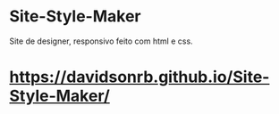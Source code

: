 # Site-Style-Maker

Site de designer, responsivo feito com html e css. 
# https://davidsonrb.github.io/Site-Style-Maker/
